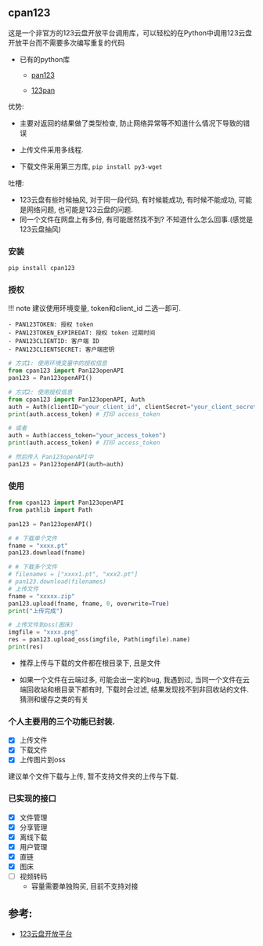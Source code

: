 
## cpan123

这是一个非官方的123云盘开放平台调用库，可以轻松的在Python中调用123云盘开放平台而不需要多次编写重复的代码


- 已有的python库

    - [pan123](https://pypi.org/project/pan123/)

    - [123pan](https://github.com/wojiaoyishang/123pan)

优势:

- 主要对返回的结果做了类型检查, 防止网络异常等不知道什么情况下导致的错误

- 上传文件采用多线程.

- 下载文件采用第三方库, `pip install py3-wget`

吐槽:

- 123云盘有些时候抽风, 对于同一段代码, 有时候能成功, 有时候不能成功, 可能是网络问题, 也可能是123云盘的问题.
- 同一个文件在网盘上有多份, 有可能居然找不到? 不知道什么怎么回事.(感觉是123云盘抽风)


### 安装
```bash
pip install cpan123
```

### 授权


!!! note 
    建议使用环境变量, token和client_id 二选一即可.

    - PAN123TOKEN: 授权 token
    - PAN123TOKEN_EXPIREDAT: 授权 token 过期时间
    - PAN123CLIENTID: 客户端 ID
    - PAN123CLIENTSECRET: 客户端密钥


```python
# 方式1: 使用环境变量中的授权信息
from cpan123 import Pan123openAPI
pan123 = Pan123openAPI() 

# 方式2: 使用授权信息
from cpan123 import Pan123openAPI, Auth
auth = Auth(clientID="your_client_id", clientSecret="your_client_secret")
print(auth.access_token) # 打印 access_token

# 或者
auth = Auth(access_token="your_access_token")
print(auth.access_token) # 打印 access_token

# 然后传入 Pan123openAPI中
pan123 = Pan123openAPI(auth=auth)

```

### 使用

```python
from cpan123 import Pan123openAPI
from pathlib import Path

pan123 = Pan123openAPI()

# # 下载单个文件
fname = "xxxx.pt"
pan123.download(fname)

# # 下载多个文件
# filenames = ["xxxx1.pt", "xxx2.pt"]
# pan123.download(filenames)
# 上传文件
fname = "xxxxx.zip"
pan123.upload(fname, fname, 0, overwrite=True)
print("上传完成")

# 上传文件到oss(图床)
imgfile = "xxxx.png"
res = pan123.upload_oss(imgfile, Path(imgfile).name)
print(res)
```

- 推荐上传与下载的文件都在根目录下, 且是文件

- 如果一个文件在云端过多, 可能会出一定的bug, 我遇到过, 当同一个文件在云端回收站和根目录下都有时, 下载时会过滤, 结果发现找不到非回收站的文件. 猜测和缓存之类的有关



### 个人主要用的三个功能已封装.

- [x] 上传文件
- [x] 下载文件
- [x] 上传图片到oss

建议单个文件下载与上传, 暂不支持文件夹的上传与下载.

### 已实现的接口

- [x] 文件管理
- [x] 分享管理
- [x] 离线下载
- [x] 用户管理
- [x] 直链
- [x] 图床
- [ ] 视频转码
    - 容量需要单独购买, 目前不支持对接



## 参考: 

- [123云盘开放平台](https://123yunpan.yuque.com/org-wiki-123yunpan-muaork/cr6ced/ppsuasz6rpioqbyt)


